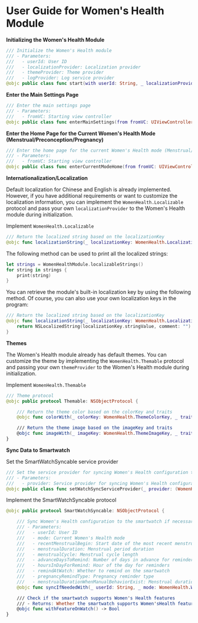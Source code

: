 # User Guide for Women's Health Module

**Initializing the Women's Health Module**

```swift
/// Initialize the Women's Health module
/// - Parameters:
///   - userId: User ID
///   - localizationProvider: Localization provider
///   - themeProvider: Theme provider
///   - logProvider: Log service provider
@objc public class func start(with userId: String, _ localizationProvider: (WomenHealth.Localizable)? = nil, _ themeProvider: (WomenHealth.Themable)? = nil, _ logProvider: (WomenHealth.Loggable)? = nil)
```

**Enter the Main Settings Page**

```swift
/// Enter the main settings page
/// - Parameters:
///   - fromVC: Starting view controller
@objc public class func enterMainSettings(from fromVC: UIViewController)
```

**Enter the Home Page for the Current Women's Health Mode (Menstrual/Preconception/Pregnancy)**

```swift
/// Enter the home page for the current Women's Health mode (Menstrual/Preconception/Pregnancy)
/// - Parameters:
///   - fromVC: Starting view controller
@objc public class func enterCurrentModeHome(from fromVC: UIViewController)
```

**Internationalization/Localization**

Default localization for Chinese and English is already implemented. However, if you have additional requirements or want to customize the localization information, you can implement the `WomenHealth.Localizable` protocol and pass your own `localizationProvider` to the Women's Health module during initialization.

Implement `WomenHealth.Localizable`

```swift
/// Return the localized string based on the localizationKey
@objc func localizationString(_ localizationKey: WomenHealth.LocalizationKey) -> String?
```

The following method can be used to print all the localized strings:

```swift
let strings = WomenHealthModule.localizableStrings()
for string in strings {
    print(string)
}
```

You can retrieve the module's built-in localization key by using the following method. Of course, you can also use your own localization keys in the program:

```swift
/// Return the localized string based on the localizationKey
@objc func localizationString(_ localizationKey: WomenHealth.LocalizationKey) -> String? {
    return NSLocalizedString(localizationKey.stringValue, comment: "")
}
```

**Themes**

The Women's Health module already has default themes. You can customize the theme by implementing the `WomenHealth.Themable` protocol and passing your own `themeProvider` to the Women's Health module during initialization.

Implement `WomenHealth.Themable`

```swift
/// Theme protocol
@objc public protocol Themable: NSObjectProtocol {

    /// Return the theme color based on the colorKey and traits
    @objc func colorWith(_ colorKey: WomenHealth.ThemeColorKey, _ traits: UITraitCollection?) -> UIColor?

    /// Return the theme image based on the imageKey and traits
    @objc func imageWith(_ imageKey: WomenHealth.ThemeImageKey, _ traits: UITraitCollection?) -> UIImage?
}
```

**Sync Data to Smartwatch**

Set the SmartWatchSyncable service provider

```swift
/// Set the service provider for syncing Women's Health configuration to a smartwatch
/// - Parameters:
///   - provider: Service provider for syncing Women's Health configuration to a smartwatch
@objc public class func setWatchSyncServiceProvider(_ provider: (WomenHealth.SmartWatchSyncable)?)
```

Implement the SmartWatchSyncable protocol

```swift
@objc public protocol SmartWatchSyncable: NSObjectProtocol {

    /// Sync Women's Health configuration to the smartwatch if necessary
    /// - Parameters:
    ///   - userId: User ID
    ///   - mode: Current Women's Health mode
    ///   - recentMenstrualBegin: Start date of the most recent menstrual period
    ///   - menstrualDuration: Menstrual period duration
    ///   - menstrualCycle: Menstrual cycle length
    ///   - advanceDaysToRemind: Number of days in advance for reminders
    ///   - hoursInDayForRemind: Hour of the day for reminders
    ///   - remindAtWatch: Whether to remind on the smartwatch
    ///   - pregnancyRemindType: Pregnancy reminder type
    ///   - menstrualDurationWhenManualBehaviorExist: Menstrual duration when manual behavior exists. When it is 0, it indicates no manual behavior.
    @objc func syncIfNeededWith(_ userId: String, _ mode: WomenHealth.WomenHealthMode, _ recentMenstrualBegin: Date, _ menstrualDuration: Int, _ menstrualCycle: Int, _ advanceDaysToRemind: Int, _ hoursInDayForRemind: Int, _ remindAtWatch: Bool, _ pregnancyRemindType: WomenHealth.PregnancyRemindType, _ menstrualDurationWhenManualBehaviorExist: Int)

    /// Check if the smartwatch supports Women's Health features
    /// - Returns: Whether the smartwatch supports Women'sHealth features
    @objc func withFeatureOnWatch() -> Bool
}
```
